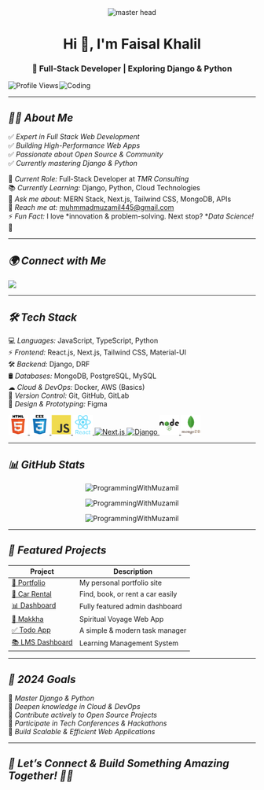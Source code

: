 <!-- Header with a centered image and title -->
<div align="center">
  <img src="https://upload.wikimedia.org/wikipedia/commons/2/2a/Pi-unrolled-720.gif" alt="master head" width="600">
</div>

<h1 align="center">Hi 👋, I'm Faisal Khalil</h1>
<h3 align="center">🚀 Full-Stack Developer | Exploring Django & Python</h3>

<!-- Animated GIF of coding -->
<img align="right" alt="Coding" width="400" src="https://miro.medium.com/v2/resize:fit:828/format:webp/1*zVnWJtyGOX_kUIDm6ccCfQ.gif">

<!-- Profile views count -->
<p align="left"> 
  <img src="https://komarev.com/ghpvc/?username=ProgrammingWithMuzamil&label=Profile%20views&color=0e75b6&style=flat" alt="Profile Views" />
</p>

---

## *👨‍💻 About Me*
✅ *Expert in Full Stack Web Development*  
✅ *Building High-Performance Web Apps*  
✅ *Passionate about Open Source & Community*  
✅ *Currently mastering Django & Python*  

🎯 *Current Role:* Full-Stack Developer at *TMR Consulting*  
📚 *Currently Learning:* Django, Python, Cloud Technologies  
💬 *Ask me about:* MERN Stack, Next.js, Tailwind CSS, MongoDB, APIs  
📩 *Reach me at:* [muhmmadmuzamil445@gmail.com](mailto:muhmmadmuzamil445@gmail.com)  
⚡ *Fun Fact:* I love *innovation & problem-solving. Next stop? **Data Science!* 🚀  

---

## *🌍 Connect with Me*
<p align="left">
  <a href="https://www.linkedin.com/in/muhammed-muzamil-052b75237" target="_blank">
    <img align="center" src="https://img.shields.io/badge/LinkedIn-blue?style=flat-square&logo=linkedin" height="30" />
  </a>
</p>

---

## *🛠 Tech Stack*
💻 *Languages:* JavaScript, TypeScript, Python  
⚡ *Frontend:* React.js, Next.js, Tailwind CSS, Material-UI  
🛠 *Backend:* Django, DRF  
🛢 *Databases:* MongoDB, PostgreSQL, MySQL  
☁ *Cloud & DevOps:* Docker, AWS (Basics)  
📂 *Version Control:* Git, GitHub, GitLab  
🎨 *Design & Prototyping:* Figma  

<p align="left">
  <a href="https://developer.mozilla.org/en-US/docs/Web/HTML" target="_blank">
    <img src="https://raw.githubusercontent.com/devicons/devicon/master/icons/html5/html5-original-wordmark.svg" alt="HTML5" width="40" height="40"/>
  </a>
  <a href="https://developer.mozilla.org/en-US/docs/Web/CSS" target="_blank">
    <img src="https://raw.githubusercontent.com/devicons/devicon/master/icons/css3/css3-original-wordmark.svg" alt="CSS3" width="40" height="40"/>
  </a>
  <a href="https://developer.mozilla.org/en-US/docs/Web/JavaScript" target="_blank">
    <img src="https://raw.githubusercontent.com/devicons/devicon/master/icons/javascript/javascript-original.svg" alt="JavaScript" width="40" height="40"/>
  </a>
  <a href="https://reactjs.org/" target="_blank">
    <img src="https://raw.githubusercontent.com/devicons/devicon/master/icons/react/react-original-wordmark.svg" alt="React.js" width="40" height="40"/>
  </a>
  <a href="https://nextjs.org" target="_blank">
    <img src="https://cdn.worldvectorlogo.com/logos/next-js.svg" alt="Next.js" width="40" height="40"/>
  </a>
  <a href="https://www.djangoproject.com/" target="_blank">
    <img src="https://cdn.worldvectorlogo.com/logos/django.svg" alt="Django" width="40" height="40"/>
  </a>
  <a href="https://nodejs.org" target="_blank">
    <img src="https://raw.githubusercontent.com/devicons/devicon/master/icons/nodejs/nodejs-original-wordmark.svg" alt="Node.js" width="40" height="40"/>
  </a>
  <a href="https://www.mongodb.com/" target="_blank">
    <img src="https://raw.githubusercontent.com/devicons/devicon/master/icons/mongodb/mongodb-original-wordmark.svg" alt="MongoDB" width="40" height="40"/>
  </a>
</p>

---

## *📊 GitHub Stats*
<p align="center">
  <img src="https://github-readme-stats.vercel.app/api?username=ProgrammingWithMuzamil&show_icons=true&locale=en" alt="ProgrammingWithMuzamil" />
</p>
<p align="center">
  <img src="https://github-readme-stats.vercel.app/api/top-langs?username=ProgrammingWithMuzamil&show_icons=true&locale=en&layout=compact" alt="ProgrammingWithMuzamil" />
</p>
<p align="center">
  <img src="https://github-readme-streak-stats.herokuapp.com/?user=ProgrammingWithMuzamil&" alt="ProgrammingWithMuzamil" />
</p>

---

## *🚀 Featured Projects*
| Project | Description |
|---------|-------------|
| [🎨 Portfolio](https://portfolio-eta-weld-42.vercel.app/) | My personal portfolio site |
| [🚗 Car Rental](https://new-car-project.vercel.app/) | Find, book, or rent a car easily |
| [📊 Dashboard](https://dashboard-red-delta.vercel.app/) | Fully featured admin dashboard |
| [🕋 Makkha](https://makkha.vercel.app/) | Spiritual Voyage Web App |
| [✅ Todo App](https://react18-todo.vercel.app/) | A simple & modern task manager |
| [📚 LMS Dashboard](https://lms-dashboard-next.vercel.app/) | Learning Management System |

---

## *🎯 2024 Goals*
🔹 *Master Django & Python*  
🔹 *Deepen knowledge in Cloud & DevOps*  
🔹 *Contribute actively to Open Source Projects*  
🔹 *Participate in Tech Conferences & Hackathons*  
🔹 *Build Scalable & Efficient Web Applications*  

---

## *🎉 Let’s Connect & Build Something Amazing Together! 🚀🔥*
